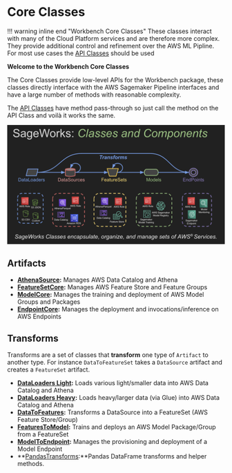 # Core Classes

!!! warning inline end "Workbench Core Classes"
    These classes interact with many of the Cloud Platform services and are therefore more complex. They provide additional control and refinement over the AWS ML Pipline. For most use cases the [API Classes](../api_classes/overview.md) should be used

**Welcome to the Workbench Core Classes**

The Core Classes provide low-level APIs for the Workbench package, these classes directly interface with the AWS Sagemaker Pipeline interfaces and have a large number of methods with reasonable complexity.

The [API Classes](../api_classes/overview.md) have method pass-through so just call the method on the API Class and voilà it works the same.

![ML Pipeline](../images/workbench_concepts.png)

## Artifacts
- **[AthenaSource](artifacts/athena_source.md):** Manages AWS Data Catalog and Athena
- **[FeatureSetCore](artifacts/feature_set_core.md):** Manages AWS Feature Store and Feature Groups
- **[ModelCore](artifacts/model_core.md):** Manages the training and deployment of AWS Model Groups and Packages
- **[EndpointCore](artifacts/endpoint_core.md):** Manages the deployment and invocations/inference on AWS Endpoints

## Transforms
Transforms are a set of classes that **transform** one type of `Artifact` to another type. For instance `DataToFeatureSet` takes a `DataSource` artifact and creates a `FeatureSet` artifact.

- **[DataLoaders Light](transforms/data_loaders_light.md):** Loads various light/smaller data into AWS Data Catalog and Athena
- **[DataLoaders Heavy](transforms/data_loaders_heavy.md):** Loads heavy/larger data (via Glue) into AWS Data Catalog and Athena
- **[DataToFeatures](transforms/data_to_features.md):** Transforms a DataSource into a FeatureSet (AWS Feature Store/Group)
- **[FeaturesToModel](transforms/features_to_model.md):** Trains and deploys an AWS Model Package/Group from a FeatureSet
- **[ModelToEndpoint](transforms/model_to_endpoint.md):** Manages the provisioning and deployment of a Model Endpoint
- **[PandasTransforms](transforms/pandas_transforms.md):**Pandas DataFrame transforms and helper methods.



